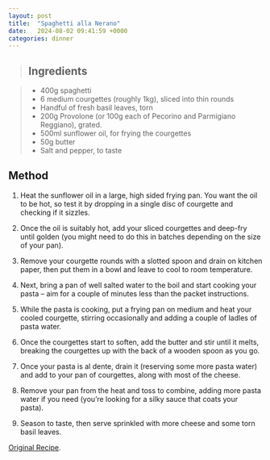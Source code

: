 ```yaml
---
layout: post
title:  "Spaghetti alla Nerano"
date:   2024-08-02 09:41:59 +0000
categories: dinner
---
```

> ## Ingredients
>

> - 400g spaghetti
> - 6 medium courgettes (roughly 1kg), sliced into thin rounds
> - Handful of fresh basil leaves, torn
> - 200g Provolone (or 100g each of Pecorino and Parmigiano Reggiano), grated.
> - 500ml sunflower oil, for frying the courgettes
> - 50g butter
> - Salt and pepper, to taste


## Method

1. Heat the sunflower oil in a large, high sided frying pan. You want the oil to be hot, so test it by dropping in a single disc of courgette and checking if it sizzles.

2. Once the oil is suitably hot, add your sliced courgettes and deep-fry until golden (you might need to do this in batches depending on the size of your pan). 

3. Remove your courgette rounds with a slotted spoon and drain on kitchen paper, then put them in a bowl and leave to cool to room temperature. 

4. Next, bring a pan of well salted water to the boil and start cooking your pasta – aim for a couple of minutes less than the packet instructions.

5. While the pasta is cooking, put a frying pan on medium and heat your cooled courgette, stirring occasionally and adding a couple of ladles of  pasta water.

6. Once the courgettes start to soften, add the butter and stir until it melts, breaking the courgettes up with the back of a wooden spoon as you go.

7. Once your pasta is al dente, drain it (reserving some more pasta water) and add to your pan of courgettes, along with most of the cheese.

8. Remove your pan from the heat and toss to combine, adding more pasta water if you need (you’re looking for a silky sauce that coats your pasta). 

9. Season to taste, then serve sprinkled with more cheese and some torn basil leaves. 



[Original Recipe][original-recipe].

[original-recipe]: https://pastaevangelists.com/blogs/blog/spaghetti-alla-nerano